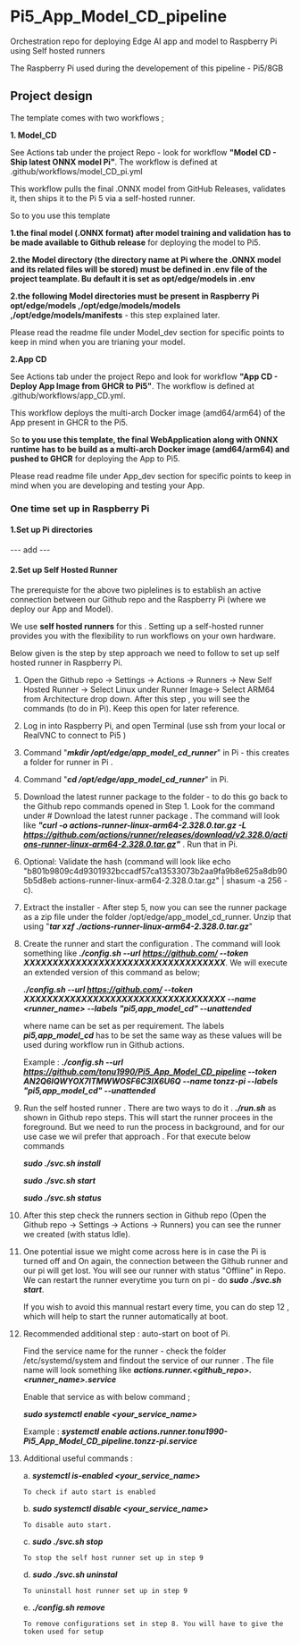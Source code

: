 # **Pi5_App_Model_CD_pipeline**
Orchestration repo for deploying Edge AI app and model to Raspberry Pi using Self hosted runners

The Raspberry Pi used during the developement of this pipeline - Pi5/8GB

## **Project design**
The template comes with two workflows ; 

**1. Model_CD**

See Actions tab under the project Repo - look for workflow **"Model CD - Ship latest ONNX model Pi"**. The workflow is defined at .github/workflows/model_CD_pi.yml

This workflow pulls the final .ONNX model from GitHub Releases, validates it, then ships it to the Pi 5 via a self-hosted runner.

So to you use this template

 **1.the final model (.ONNX format) after model training and validation has to be made available to Github release** for deploying the model to Pi5.

 **2.the Model directory (the directory name at Pi where the .ONNX model and its related files will be stored) must be defined in .env file of the project teamplate. Bu default it is set as opt/edge/models in .env**

**2.the following Model directories must be present in Raspberry Pi opt/edge/models ,/opt/edge/models/models ,/opt/edge/models/manifests** - this step explained later.

Please read the readme file under Model_dev section for specific points to keep in mind when you are trianing your model.


**2.App CD**

See Actions tab under the project Repo and look for workflow **"App CD - Deploy App Image from GHCR to Pi5"**. The workflow is defined at .github/workflows/app_CD.yml.

This workflow deploys the multi-arch Docker image (amd64/arm64) of the App present in GHCR to the Pi5.

So **to you use this template, the final WebApplication along with ONNX runtime has to be build as a multi-arch Docker image (amd64/arm64) and pushed to GHCR** for deploying the App to Pi5.

Please read readme file under App_dev section for specific points to keep in mind when you are developing and testing your App.

### **One time set up in Raspberry Pi**

#### **1.Set up Pi directories**

--- add ---

#### **2.Set up Self Hosted Runner**
The prerequiste for the above two piplelines is to establish an active connection between our Github repo and the Raspberry Pi (where we deploy our App and Model). 

We use **self hosted runners** for this . Setting up a self-hosted runner provides you with the flexibility to run workflows on your own hardware.

Below given is the step by step approach we need to follow to set up self hosted runner in Raspberry Pi. 

1. Open the Github repo -> Settings -> Actions -> Runners -> New Self Hosted Runner -> Select Linux under Runner Image-> Select ARM64 from Architecture drop down. After this step , you will see the commands (to do in Pi). Keep this open for later reference.

2. Log in into Raspberry Pi, and open Terminal (use ssh from your local or RealVNC to connect to Pi5 )

3. Command "***mkdir /opt/edge/app_model_cd_runner***" in Pi - this creates a folder for runner in Pi . 

4. Command "***cd /opt/edge/app_model_cd_runner***" in Pi.

5. Download the latest runner package to the folder - to do this go back to the Github repo commands opened in Step 1.  Look for the command under # Download the latest runner package .
The command will look like ***"curl -o actions-runner-linux-arm64-2.328.0.tar.gz -L https://github.com/actions/runner/releases/download/v2.328.0/actions-runner-linux-arm64-2.328.0.tar.gz"*** . Run that in Pi.

6. Optional: Validate the hash (command will look like echo "b801b9809c4d9301932bccadf57ca13533073b2aa9fa9b8e625a8db905b5d8eb  actions-runner-linux-arm64-2.328.0.tar.gz" | shasum -a 256 -c).

7. Extract the installer - After step 5, now you can see the runner package as a zip file under the folder /opt/edge/app_model_cd_runner. Unzip that using "***tar xzf ./actions-runner-linux-arm64-2.328.0.tar.gz***"

8. Create the runner and start the configuration . The command will look something like ***./config.sh --url https://github.com/<your github repo> --token XXXXXXXXXXXXXXXXXXXXXXXXXXXXXXXXXXX***. We will execute an extended version of this command as below;

    ***./config.sh --url https://github.com/<your github repo> --token XXXXXXXXXXXXXXXXXXXXXXXXXXXXXXXXXXX --name <runner_name> --labels "pi5,app_model_cd" --unattended***

    where name can be set as per requirement. The labels ***pi5,app_model_cd*** has to be set the same way as these values will be used during workflow run in Github actions.

    Example : ***./config.sh --url https://github.com/tonu1990/Pi5_App_Model_CD_pipeline --token AN2Q6IQWYOX7ITMWWOSF6C3IX6U6Q  --name tonzz-pi --labels "pi5,app_model_cd" --unattended***

9. Run the self hosted runner . There are two ways to do it . ***./run.sh*** as shown in Github repo steps. This will start the runner procees in the foreground. But we need to run the process in background, and for our use case we wil prefer that approach . For that execute below commands

     ***sudo ./svc.sh install***

     ***sudo ./svc.sh start***

     ***sudo ./svc.sh status***

10. After this step check the runners section in Github repo (Open the Github repo -> Settings -> Actions -> Runners) you can see the runner we created (with status Idle).

11. One potential issue we might come across here is in case the Pi is turned off and On again, the connection between the Github runner and our pi will get lost. You will see our runner with status "Offline" in Repo. We can restart the runner everytime you turn on pi - do ***sudo ./svc.sh start***. 

    If you wish to avoid this mannual restart every time, you can do step 12 , which will help to start the runner automatically at boot.

12. Recommended additional step :  auto-start on boot of Pi. 

    Find the service name for the runner - check the folder /etc/systemd/system and findout the service of our runner . The file name will look something like ***actions.runner.<github_repo>.<runner_name>.service***

    Enable that service as with below command ;

    ***sudo systemctl enable <your_service_name>***

    Example : ***systemctl enable actions.runner.tonu1990-Pi5_App_Model_CD_pipeline.tonzz-pi.service***


13. Additional useful commands :

    a. ***systemctl is-enabled <your_service_name>***

        To check if auto start is enabled

    b. ***sudo systemctl disable <your_service_name>***

        To disable auto start.

    c. ***sudo ./svc.sh stop***

        To stop the self host runner set up in step 9

    d. ***sudo ./svc.sh uninstal***

        To uninstall host runner set up in step 9

    e. ***./config.sh remove***

        To remove configurations set in step 8. You will have to give the token used for setup


